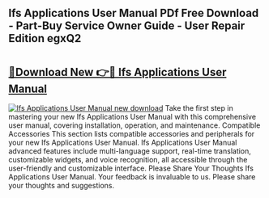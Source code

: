 ## Ifs Applications User Manual PDf Free Download - Part-Buy Service Owner Guide - User Repair Edition egxQ2

# <h2><a href="http://bc36408.oget.top/?id=Ifs+Applications+User+Manual">🔗Download New 👉🔴 Ifs Applications User Manual</a></h2>

[![Ifs Applications User Manual new download](https://i.imgur.com/5g1atiW.png)](http://bc36408.oget.top/?id=Ifs+Applications+User+Manual)
Take the first step in mastering your new Ifs Applications User Manual with this comprehensive user manual, covering installation, operation, and maintenance. Compatible Accessories This section lists compatible accessories and peripherals for your new Ifs Applications User Manual. Ifs Applications User Manual advanced features include multi-language support, real-time translation, customizable widgets, and voice recognition, all accessible through the user-friendly and customizable interface. Please Share Your Thoughts Ifs Applications User Manual. Your feedback is invaluable to us. Please share your thoughts and suggestions.
